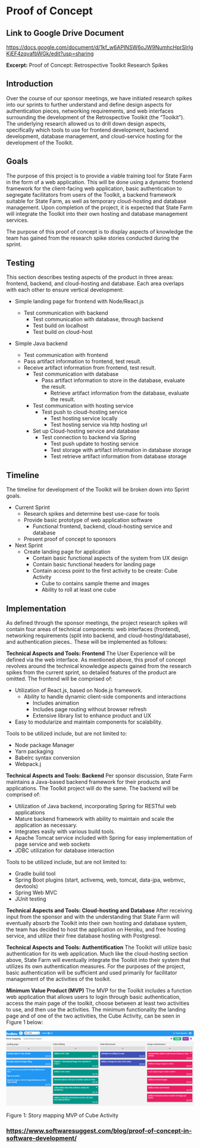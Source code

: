 # Proof of Concept

## Link to Google Drive Document

<https://docs.google.com/document/d/1kf_w6APINSW6oJW9NumhcHprSIrlgKjEF4zqvafbWGk/edit?usp=sharing>

**Excerpt:**
Proof of Concept: Retrospective Toolkit Research Spikes

## Introduction

Over the course of our sponsor meetings,  we have initiated research spikes into our sprints to further understand and define design aspects for authentication pieces, networking requirements, and web interfaces surrounding the development of the Retrospective Toolkit (the “Toolkit”).  The underlying research allowed us to drill down design aspects, specifically which tools to use for frontend development, backend development, database management, and cloud-service hosting for the development of the Toolkit.

## Goals

The purpose of this project is to provide a viable training tool for State Farm in the form of a web application.  This will be done using a dynamic frontend framework for the client-facing web application, basic authentication to segregate facilitators from users of the Toolkit, a backend framework suitable for State Farm, as well as temporary cloud-hosting and database management.  Upon completion of the project, it is expected that State Farm will integrate the Toolkit into their own hosting and database management services.

The purpose of this proof of concept is to display aspects of knowledge the team has gained from the research spike stories conducted during the sprint.

## Testing

This section describes testing aspects of the product in three areas:  frontend, backend, and cloud-hosting and database.  Each area overlaps with each other to ensure vertical development:

- Simple landing page for frontend with Node/React.js
  - Test communication with backend
    - Test communication with database, through backend
    - Test build on localhost
    - Test build on cloud-host

- Simple Java backend
  - Test communication with frontend
  - Pass artifact information to frontend, test result.
  - Receive artifact information from frontend, test result.
    - Test communication with database
      - Pass artifact information to store in the database, evaluate the result.
        - Retrieve artifact information from the database, evaluate the result.
    - Test communication with hosting service
      - Test push to cloud-hosting service
        - Test hosting service locally
        - Test hosting service via http hosting url
    - Set up Cloud-hosting service and database
      - Test connection to backend via Spring
        - Test push update to hosting service
        - Test storage with artifact information in database storage
        - Test retrieve artifact information from database storage

## Timeline

The timeline for development of the Toolkit will be broken down into Sprint goals.  

- Current Sprint
  - Research spikes and determine best use-case for tools
  - Provide basic prototype of web application software
    - Functional frontend, backend, cloud-hosting service and database
  - Present proof of concept to sponsors
- Next Sprint
  - Create landing page for application
    - Contain basic functional aspects of the system from UX design
    - Contain basic functional headers for landing page
    - Contain access point to the first activity to be create: Cube Activity
      - Cube to contains sample theme and images
      - Ability to roll at least one cube

## Implementation

As defined through the sponsor meetings, the project research spikes will contain four areas of technical components: web interfaces (frontend), networking requirements (split into backend, and cloud-hosting/database), and authentication pieces.. These will be implemented as follows:

__Technical Aspects and Tools: Frontend__
The User Experience will be defined via the web interface.  As mentioned above, this proof of concept revolves around the technical knowledge aspects gained from the research spikes from the current sprint, so detailed features of the product are omitted. The frontend will be comprised of:

- Utilization of React.js, based on Node.js framework.
  - Ability to handle dynamic client-side components and interactions
    - Includes animation
    - Includes page routing without browser refresh
    - Extensive library list to enhance product and UX
- Easy to modularize and maintain components for scalability.

Tools to be utilized include, but are not limited to:

- Node package Manager
- Yarn packaging
- Babelrc syntax conversion
- Webpack.j

__Technical Aspects and Tools: Backend__
Per sponsor discussion, State Farm maintains a Java-based backend framework for their products and applications.  The Toolkit project will do the same.  The backend will be comprised of:

- Utilization of Java backend, incorporating Spring for RESTful web applications
- Mature backend framework with ability to maintain and scale the application as necessary.
- Integrates easily with various build tools.
- Apache Tomcat service included with Spring for easy implementation of page service and web sockets
- JDBC utilization for database interaction

Tools to be utilized include, but are not limited to:

- Gradle build tool
- Spring Boot plugins (start, activemq, web, tomcat, data-jpa, webmvc, devtools)
- Spring Web MVC
- JUnit testing

__Technical Aspects and Tools: Cloud-hosting and Database__
After receiving input from the sponsor and with the understanding that State Farm will eventually absorb the Toolkit into their own hosting and database system, the team has decided to host the application on Heroku, and free hosting service, and utilize their free database hosting with Postgresql.

__Technical Aspects and Tools: Authentification__
The Toolkit will utilize basic authentication for its web application.  Much like the cloud-hosting section above, State Farm will eventually integrate the Toolkit into their system that utilizes its own authentication measures.  For the purposes of the project, basic authentication will be sufficient and used primarily for facilitator management of the activities of the toolkit.

__Minimum Value Product (MVP)__
The MVP for the Toolkit includes a function web application that allows users to login through basic authentication, access the main page of the toolkit, choose between at least two activities to use, and then use the activities.  The minimum functionality the landing page and of one of the two activities, the Cube Activity, can be seen in Figure 1 below:

![Story mapping MVP of Cube Activity](image.png)

Figure 1: Story mapping MVP of Cube Activity

### <https://www.softwaresuggest.com/blog/proof-of-concept-in-software-development/>
